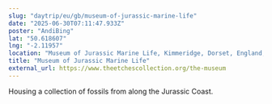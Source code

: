 ```yaml
---
slug: "daytrip/eu/gb/museum-of-jurassic-marine-life"
date: "2025-06-30T07:11:47.933Z"
poster: "AndiBing"
lat: "50.618607"
lng: "-2.11957"
location: "Museum of Jurassic Marine Life, Kimmeridge, Dorset, England, BH20 5PH, United Kingdom"
title: "Museum of Jurassic Marine Life"
external_url: https://www.theetchescollection.org/the-museum
---
```

Housing a collection of fossils from along the Jurassic Coast.